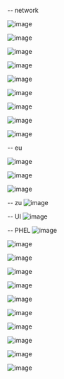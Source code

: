 
-- network

![image](https://user-images.githubusercontent.com/5567035/127082986-ceb36b24-f5d3-410d-9c18-19329a868313.png)

![image](https://user-images.githubusercontent.com/5567035/127081876-6ce91f2f-43ce-4203-819b-451ff9078504.png)

![image](https://user-images.githubusercontent.com/5567035/127082080-1e01dcb7-2192-4191-ab0d-507f22f3145d.png)

![image](https://user-images.githubusercontent.com/5567035/127083588-ab2362ab-7f7c-45d5-9b10-01dcfc9fe4ed.png)

![image](https://user-images.githubusercontent.com/5567035/127084281-dbc40fd1-1088-497e-a84d-a518a9c48e04.png)

![image](https://user-images.githubusercontent.com/5567035/127084486-a898214c-1139-4f55-8369-e644806dbcdd.png)

![image](https://user-images.githubusercontent.com/5567035/127085065-131a4352-61e6-420d-96c9-b1afd3ad086d.png)

![image](https://user-images.githubusercontent.com/5567035/127085131-6516011e-bce6-4b6a-b7e4-8474856d5552.png)

![image](https://user-images.githubusercontent.com/5567035/127085191-1023c63d-68d6-4671-9722-69baaf06e03a.png)





-- eu

![image](https://user-images.githubusercontent.com/5567035/122145813-0e067b00-ceaa-11eb-8c59-1d52d30f7749.png)

![image](https://user-images.githubusercontent.com/5567035/122145916-39896580-ceaa-11eb-813e-57dbd0058a9d.png)

![image](https://user-images.githubusercontent.com/5567035/122146199-b61c4400-ceaa-11eb-9502-ebe063c70d71.png)


-- zu
![image](https://user-images.githubusercontent.com/5567035/122146468-3642a980-ceab-11eb-9656-0592692f73d8.png)


-- UI
![image](https://user-images.githubusercontent.com/5567035/122149253-e3b7bc00-ceaf-11eb-8478-c3325b5feb0e.png)

-- PHEL
![image](https://user-images.githubusercontent.com/5567035/122149809-c9321280-ceb0-11eb-8312-06046294a836.png)


![image](https://user-images.githubusercontent.com/5567035/122145195-e7941000-cea8-11eb-8b15-9c74676cd14d.png)

![image](https://user-images.githubusercontent.com/5567035/121290752-40a8f480-c93b-11eb-99cf-738e1a8f9ea6.png)

![image](https://user-images.githubusercontent.com/5567035/121290712-2f5fe800-c93b-11eb-88f6-06d1d99f6ca0.png)

![image](https://user-images.githubusercontent.com/5567035/121289599-50bfd480-c939-11eb-9498-a2bc31e32dae.png)

![image](https://user-images.githubusercontent.com/5567035/121288555-ad21f480-c937-11eb-9b0d-e344df328b74.png)

![image](https://user-images.githubusercontent.com/5567035/121288391-66cc9580-c937-11eb-91fa-7151a787df91.png)

![image](https://user-images.githubusercontent.com/5567035/121288242-29680800-c937-11eb-97d2-a92456dd07ad.png)

![image](https://user-images.githubusercontent.com/5567035/121288085-e9088a00-c936-11eb-93da-a710abe9e540.png)

![image](https://user-images.githubusercontent.com/5567035/120737086-8cc1f680-c541-11eb-85b0-b2cbb6fea0fb.png)

![image](https://user-images.githubusercontent.com/5567035/120737302-f3dfab00-c541-11eb-99f6-f3b8b8f102d3.png)

